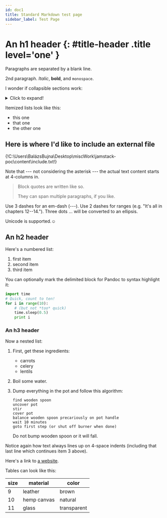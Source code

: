 ```yaml
---
id: doc1
title: Standard Markdown test page
sidebar_label: Test Page
---
```


# An h1 header {: #title-header .title level='one' }

Paragraphs are separated by a blank line.

2nd paragraph. *Italic*, **bold**, and `monospace`.

I wonder if collapsible sections work:

<details>
  <summary>Click to expand!</summary><h2>Heading</h2><ol><li>A numbered</li><li>list</li><ul><li>With some</li><li>Sub bullets</li></ul></ol>
</details>

Itemized lists look like this:

* this one
* that one
* the other one

## Here is where I'd like to include an external file

{!C:\Users\BalázsBujna\Desktop\miscWork\jamstack-poc\content\include.txt!}

Note that --- not considering the asterisk --- the actual text
content starts at 4-columns in.

> Block quotes are
> written like so.
>
> They can span multiple paragraphs,
> if you like.

Use 3 dashes for an em-dash (---). Use 2 dashes for ranges (e.g. "It's all in chapters 12--14."). Three dots ... will be converted to an ellipsis.

Unicode is supported.☺

## An h2 header

Here's a numbered list:

1. first item
2. second item
3. third item

You can optionally mark the
delimited block for Pandoc to syntax highlight it:

```py
import time
# Quick, count to ten!
for i in range(10):
    # (but not *too* quick)
    time.sleep(0.5)
    print i
```

### An h3 header

Now a nested list:

1. First, get these ingredients:

      * carrots
      * celery
      * lentils

2. Boil some water.

3. Dump everything in the pot and follow
    this algorithm:

    ```
    find wooden spoon
    uncover pot
    stir
    cover pot
    balance wooden spoon precariously on pot handle
    wait 10 minutes
    goto first step (or shut off burner when done)
    ```

    Do not bump wooden spoon or it will fall.

Notice again how text always lines up on 4-space indents (including
that last line which continues item 3 above).

Here's a link to [a website](http://example.com).

Tables can look like this:

|size|material|color|
|----|------------|------------|
|9|leather|brown|
|10|hemp canvas|natural|
|11|glass|transparent|
